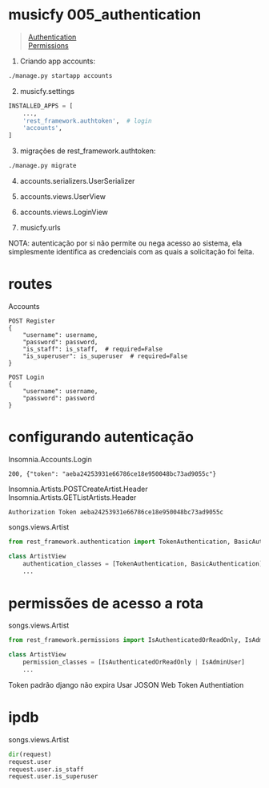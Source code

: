 # musicfy 005_authentication

> [Authentication](https://www.django-rest-framework.org/api-guide/authentication/#authentication)  
> [Permissions](https://www.django-rest-framework.org/api-guide/permissions/)

1. Criando app accounts:

```sh
./manage.py startapp accounts
```

2. musicfy.settings

```py
INSTALLED_APPS = [
    ...,
    'rest_framework.authtoken',  # login
    'accounts',
]
```

3. migrações de rest_framework.authtoken:

```sh
./manage.py migrate
```

4. accounts.serializers.UserSerializer
1. accounts.views.UserView
1. accounts.views.LoginView

1. musicfy.urls

NOTA: autenticação por si não permite ou nega acesso ao sistema, ela simplesmente identifica as credenciais com as quais a solicitação foi feita.

# routes

Accounts

```
POST Register
{
	"username": username,
	"password": password,
	"is_staff": is_staff,  # required=False
	"is_superuser": is_superuser  # required=False
}
```

```
POST Login
{
	"username": username,
	"password": password
}
```

# configurando autenticação

Insomnia.Accounts.Login

```
200, {"token": "aeba24253931e66786ce18e950048bc73ad9055c"}
```

Insomnia.Artists.POSTCreateArtist.Header  
Insomnia.Artists.GETListArtists.Header

```
Authorization Token aeba24253931e66786ce18e950048bc73ad9055c
```

songs.views.Artist

```py
from rest_framework.authentication import TokenAuthentication, BasicAuthentication

class ArtistView
    authentication_classes = [TokenAuthentication, BasicAuthentication]
    ...
```

# permissões de acesso a rota

songs.views.Artist

```py
from rest_framework.permissions import IsAuthenticatedOrReadOnly, IsAdminUser

class ArtistView
    permission_classes = [IsAuthenticatedOrReadOnly | IsAdminUser]
    ...
```

Token padrão django não expira
Usar JOSON Web Token Authentiation

# ipdb

songs.views.Artist

```py
dir(request)
request.user
request.user.is_staff
request.user.is_superuser
```
